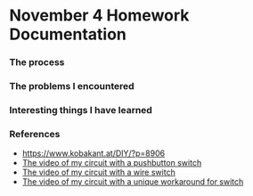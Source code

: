 # November 4 Homework Documentation

### The process

### The problems I encountered

### Interesting things I have learned

### References
- https://www.kobakant.at/DIY/?p=8906
- [The video of my circuit with a pushbutton switch](pushbutton.mp4)
- [The video of my circuit with a wire switch](wire.mp4)
- [The video of my circuit with a unique workaround for switch](uniqueswitch.mp4)
